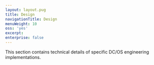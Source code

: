 ```yaml
---
layout: layout.pug
title: Design
navigationTitle: Design
menuWeight: 10
oss: 'yes'
excerpt:
enterprise: false
---
```


This section contains technical details of specific DC/OS engineering implementations. 
